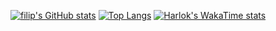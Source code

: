 
[![filip's GitHub stats](https://github-readme-stats-smoky-two-14.vercel.app/api?username=filipstrom&count_private=true&hide=stars&show_icons=true&theme=slateorange )](https://github.com/anuraghazra/github-readme-stats)
[![Top Langs](https://github-readme-stats-smoky-two-14.vercel.app/api/top-langs/?username=filipstrom&layout=compact&exclude_repo=Prediktiv-modellering&theme=slateorange)](https://github.com/anuraghazra/github-readme-stats)
[![Harlok's WakaTime stats](https://github-readme-stats-smoky-two-14.vercel.app/api/wakatime?username=@filipstrom)](https://github.com/anuraghazra/github-readme-stats)




<!--
**filipstrom/filipstrom** is a ✨ _special_ ✨ repository because its `README.md` (this file) appears on your GitHub profile.
### Hi there 👋

Here are some ideas to get you started:

- 🔭 I’m currently working on ...
- 🌱 I’m currently learning ...
- 👯 I’m looking to collaborate on ...
- 🤔 I’m looking for help with ...
- 💬 Ask me about ...
- 📫 How to reach me: ...
- 😄 Pronouns: ...
- ⚡ Fun fact: ...
-->
